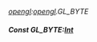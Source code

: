 _[opengl](../../modules/opengl/opengl-module.md):[opengl](../../modules/opengl/opengl-module.md).GL\_BYTE_
##### Const GL\_BYTE:[Int](../../modules/wonkey/wonkey-types-int.md)
